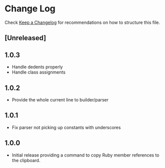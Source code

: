 # Change Log

Check [Keep a Changelog](http://keepachangelog.com/) for recommendations on how to structure this file.

## [Unreleased]

## 1.0.3

- Handle dedents properly
- Handle class assignments

## 1.0.2

- Provide the whole current line to builder/parser

## 1.0.1

- Fix parser not picking up constants with underscores

## 1.0.0

- Initial release providing a command to copy Ruby member references to the clipboard.
